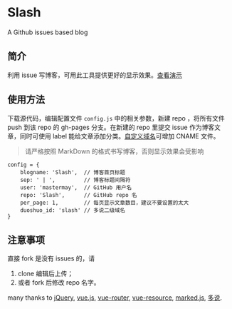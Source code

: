 # Slash
A Github issues based blog

## 简介
利用 issue 写博客，可用此工具提供更好的显示效果。[查看演示](http://mastermay.github.io/Slash/)

## 使用方法
下载源代码，编辑配置文件 `config.js` 中的相关参数，新建 repo ，将所有文件 push 到该 repo 的 gh-pages 分支。在新建的 repo 里提交 issue 作为博客文章，同时可使用 label 能给文章添加分类。[自定义域名](https://help.github.com/articles/using-a-custom-domain-with-github-pages/)可增加 CNAME 文件。

> 请严格按照 MarkDown 的格式书写博客，否则显示效果会受影响

```
config = {
    blogname: 'Slash',  // 博客首页标题
    sep: ' | ',         // 博客标题间隔符
    user: 'mastermay',  // GitHub 用户名
    repo: 'Slash',      // GitHub repo 名
    per_page: 1,        // 每页显示文章数目，建议不要设置的太大
	duoshuo_id: 'slash' // 多说二级域名
}
```

## 注意事项

直接 fork 是没有 issues 的，请

1. clone 编辑后上传；
2. 或者 fork 后修改 repo 名字。


many thanks to [jQuery](http://jquery.com), [vue.js](https://github.com/vuejs/vue), [vue-router](https://github.com/vuejs/vue-router), [vue-resource](https://github.com/vuejs/vue-resource), [marked.js](https://github.com/chjj/marked), [多说](http://duoshuo.com).
